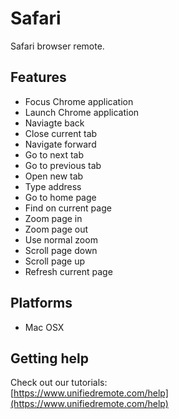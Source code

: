 # Safari
Safari browser remote.

## Features
*  Focus Chrome application
*  Launch Chrome application
*  Naviagte back
*  Close current tab
*  Navigate forward
*  Go to next tab
*  Go to previous tab
*  Open new tab
*  Type address
*  Go to home page
*  Find on current page
*  Zoom page in
*  Zoom page out
*  Use normal zoom
*  Scroll page down
*  Scroll page up
*  Refresh current page

## Platforms
* Mac OSX

## Getting help
Check out our tutorials: <br>
[https://www.unifiedremote.com/help](https://www.unifiedremote.com/help)
